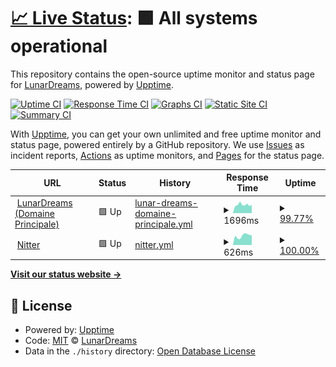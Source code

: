# [📈 Live Status](https://status.lunardreams.fr): <!--live status--> **🟩 All systems operational**

This repository contains the open-source uptime monitor and status page for [LunarDreams](https://lunardreams.fr), powered by [Upptime](https://github.com/upptime/upptime).

[![Uptime CI](https://github.com/lunar-d/StatusLunardreams/workflows/Uptime%20CI/badge.svg)](https://github.com/lunar-d/StatusLunardreams/actions?query=workflow%3A%22Uptime+CI%22)
[![Response Time CI](https://github.com/lunar-d/StatusLunardreams/workflows/Response%20Time%20CI/badge.svg)](https://github.com/lunar-d/StatusLunardreams/actions?query=workflow%3A%22Response+Time+CI%22)
[![Graphs CI](https://github.com/lunar-d/StatusLunardreams/workflows/Graphs%20CI/badge.svg)](https://github.com/lunar-d/StatusLunardreams/actions?query=workflow%3A%22Graphs+CI%22)
[![Static Site CI](https://github.com/lunar-d/StatusLunardreams/workflows/Static%20Site%20CI/badge.svg)](https://github.com/lunar-d/StatusLunardreams/actions?query=workflow%3A%22Static+Site+CI%22)
[![Summary CI](https://github.com/lunar-d/StatusLunardreams/workflows/Summary%20CI/badge.svg)](https://github.com/lunar-d/StatusLunardreams/actions?query=workflow%3A%22Summary+CI%22)

With [Upptime](https://upptime.js.org), you can get your own unlimited and free uptime monitor and status page, powered entirely by a GitHub repository. We use [Issues](https://github.com/lunar-d/StatusLunardreams/issues) as incident reports, [Actions](https://github.com/lunar-d/StatusLunardreams/actions) as uptime monitors, and [Pages](https://status.lunardreams.fr) for the status page.

<!--start: status pages-->
<!-- This summary is generated by Upptime (https://github.com/upptime/upptime) -->
<!-- Do not edit this manually, your changes will be overwritten -->
<!-- prettier-ignore -->
| URL | Status | History | Response Time | Uptime |
| --- | ------ | ------- | ------------- | ------ |
| <img alt="" src="https://favicons.githubusercontent.com/lunardreams.fr" height="13"> [LunarDreams (Domaine Principale)](https://lunardreams.fr) | 🟩 Up | [lunar-dreams-domaine-principale.yml](https://github.com/lunar-d/StatusLunardreams/commits/HEAD/history/lunar-dreams-domaine-principale.yml) | <details><summary><img alt="Response time graph" src="./graphs/lunar-dreams-domaine-principale/response-time-week.png" height="20"> 1696ms</summary><br><a href="https://status.lunardreams.fr/history/lunar-dreams-domaine-principale"><img alt="Response time 1678" src="https://img.shields.io/endpoint?url=https%3A%2F%2Fraw.githubusercontent.com%2Flunar-d%2FStatusLunardreams%2FHEAD%2Fapi%2Flunar-dreams-domaine-principale%2Fresponse-time.json"></a><br><a href="https://status.lunardreams.fr/history/lunar-dreams-domaine-principale"><img alt="24-hour response time 1819" src="https://img.shields.io/endpoint?url=https%3A%2F%2Fraw.githubusercontent.com%2Flunar-d%2FStatusLunardreams%2FHEAD%2Fapi%2Flunar-dreams-domaine-principale%2Fresponse-time-day.json"></a><br><a href="https://status.lunardreams.fr/history/lunar-dreams-domaine-principale"><img alt="7-day response time 1696" src="https://img.shields.io/endpoint?url=https%3A%2F%2Fraw.githubusercontent.com%2Flunar-d%2FStatusLunardreams%2FHEAD%2Fapi%2Flunar-dreams-domaine-principale%2Fresponse-time-week.json"></a><br><a href="https://status.lunardreams.fr/history/lunar-dreams-domaine-principale"><img alt="30-day response time 1894" src="https://img.shields.io/endpoint?url=https%3A%2F%2Fraw.githubusercontent.com%2Flunar-d%2FStatusLunardreams%2FHEAD%2Fapi%2Flunar-dreams-domaine-principale%2Fresponse-time-month.json"></a><br><a href="https://status.lunardreams.fr/history/lunar-dreams-domaine-principale"><img alt="1-year response time 1678" src="https://img.shields.io/endpoint?url=https%3A%2F%2Fraw.githubusercontent.com%2Flunar-d%2FStatusLunardreams%2FHEAD%2Fapi%2Flunar-dreams-domaine-principale%2Fresponse-time-year.json"></a></details> | <details><summary><a href="https://status.lunardreams.fr/history/lunar-dreams-domaine-principale">99.77%</a></summary><a href="https://status.lunardreams.fr/history/lunar-dreams-domaine-principale"><img alt="All-time uptime 96.35%" src="https://img.shields.io/endpoint?url=https%3A%2F%2Fraw.githubusercontent.com%2Flunar-d%2FStatusLunardreams%2FHEAD%2Fapi%2Flunar-dreams-domaine-principale%2Fuptime.json"></a><br><a href="https://status.lunardreams.fr/history/lunar-dreams-domaine-principale"><img alt="24-hour uptime 100.00%" src="https://img.shields.io/endpoint?url=https%3A%2F%2Fraw.githubusercontent.com%2Flunar-d%2FStatusLunardreams%2FHEAD%2Fapi%2Flunar-dreams-domaine-principale%2Fuptime-day.json"></a><br><a href="https://status.lunardreams.fr/history/lunar-dreams-domaine-principale"><img alt="7-day uptime 99.77%" src="https://img.shields.io/endpoint?url=https%3A%2F%2Fraw.githubusercontent.com%2Flunar-d%2FStatusLunardreams%2FHEAD%2Fapi%2Flunar-dreams-domaine-principale%2Fuptime-week.json"></a><br><a href="https://status.lunardreams.fr/history/lunar-dreams-domaine-principale"><img alt="30-day uptime 93.09%" src="https://img.shields.io/endpoint?url=https%3A%2F%2Fraw.githubusercontent.com%2Flunar-d%2FStatusLunardreams%2FHEAD%2Fapi%2Flunar-dreams-domaine-principale%2Fuptime-month.json"></a><br><a href="https://status.lunardreams.fr/history/lunar-dreams-domaine-principale"><img alt="1-year uptime 96.35%" src="https://img.shields.io/endpoint?url=https%3A%2F%2Fraw.githubusercontent.com%2Flunar-d%2FStatusLunardreams%2FHEAD%2Fapi%2Flunar-dreams-domaine-principale%2Fuptime-year.json"></a></details>
| <img alt="" src="https://favicons.githubusercontent.com/nitter.lunardreams.fr" height="13"> [Nitter](https://nitter.lunardreams.fr) | 🟩 Up | [nitter.yml](https://github.com/lunar-d/StatusLunardreams/commits/HEAD/history/nitter.yml) | <details><summary><img alt="Response time graph" src="./graphs/nitter/response-time-week.png" height="20"> 626ms</summary><br><a href="https://status.lunardreams.fr/history/nitter"><img alt="Response time 672" src="https://img.shields.io/endpoint?url=https%3A%2F%2Fraw.githubusercontent.com%2Flunar-d%2FStatusLunardreams%2FHEAD%2Fapi%2Fnitter%2Fresponse-time.json"></a><br><a href="https://status.lunardreams.fr/history/nitter"><img alt="24-hour response time 420" src="https://img.shields.io/endpoint?url=https%3A%2F%2Fraw.githubusercontent.com%2Flunar-d%2FStatusLunardreams%2FHEAD%2Fapi%2Fnitter%2Fresponse-time-day.json"></a><br><a href="https://status.lunardreams.fr/history/nitter"><img alt="7-day response time 626" src="https://img.shields.io/endpoint?url=https%3A%2F%2Fraw.githubusercontent.com%2Flunar-d%2FStatusLunardreams%2FHEAD%2Fapi%2Fnitter%2Fresponse-time-week.json"></a><br><a href="https://status.lunardreams.fr/history/nitter"><img alt="30-day response time 701" src="https://img.shields.io/endpoint?url=https%3A%2F%2Fraw.githubusercontent.com%2Flunar-d%2FStatusLunardreams%2FHEAD%2Fapi%2Fnitter%2Fresponse-time-month.json"></a><br><a href="https://status.lunardreams.fr/history/nitter"><img alt="1-year response time 672" src="https://img.shields.io/endpoint?url=https%3A%2F%2Fraw.githubusercontent.com%2Flunar-d%2FStatusLunardreams%2FHEAD%2Fapi%2Fnitter%2Fresponse-time-year.json"></a></details> | <details><summary><a href="https://status.lunardreams.fr/history/nitter">100.00%</a></summary><a href="https://status.lunardreams.fr/history/nitter"><img alt="All-time uptime 96.36%" src="https://img.shields.io/endpoint?url=https%3A%2F%2Fraw.githubusercontent.com%2Flunar-d%2FStatusLunardreams%2FHEAD%2Fapi%2Fnitter%2Fuptime.json"></a><br><a href="https://status.lunardreams.fr/history/nitter"><img alt="24-hour uptime 100.00%" src="https://img.shields.io/endpoint?url=https%3A%2F%2Fraw.githubusercontent.com%2Flunar-d%2FStatusLunardreams%2FHEAD%2Fapi%2Fnitter%2Fuptime-day.json"></a><br><a href="https://status.lunardreams.fr/history/nitter"><img alt="7-day uptime 100.00%" src="https://img.shields.io/endpoint?url=https%3A%2F%2Fraw.githubusercontent.com%2Flunar-d%2FStatusLunardreams%2FHEAD%2Fapi%2Fnitter%2Fuptime-week.json"></a><br><a href="https://status.lunardreams.fr/history/nitter"><img alt="30-day uptime 93.10%" src="https://img.shields.io/endpoint?url=https%3A%2F%2Fraw.githubusercontent.com%2Flunar-d%2FStatusLunardreams%2FHEAD%2Fapi%2Fnitter%2Fuptime-month.json"></a><br><a href="https://status.lunardreams.fr/history/nitter"><img alt="1-year uptime 96.36%" src="https://img.shields.io/endpoint?url=https%3A%2F%2Fraw.githubusercontent.com%2Flunar-d%2FStatusLunardreams%2FHEAD%2Fapi%2Fnitter%2Fuptime-year.json"></a></details>

<!--end: status pages-->

[**Visit our status website →**](https://status.lunardreams.fr)

## 📄 License

- Powered by: [Upptime](https://github.com/upptime/upptime)
- Code: [MIT](./LICENSE) © [LunarDreams](https://lunardreams.fr)
- Data in the `./history` directory: [Open Database License](https://opendatacommons.org/licenses/odbl/1-0/)

